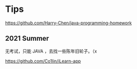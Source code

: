 # Tips

https://github.com/Harry-Chen/java-programming-homework

## 2021 Summer

无考试，只能 JAVA ，去找一些陈年旧轮子。（x

https://github.com/Co1lin/iLearn-app

